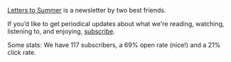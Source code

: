 [Letters to Summer](https://letterstosummer.substack.com/welcome) is a newsletter by two best friends.

If you’d like to get periodical updates about what we're reading, watching, listening to, and enjoying, [subscribe](https://letterstosummer.substack.com/welcome).

Some stats: We have 117 subscribers, a 69% open rate (nice!) and a 21% click rate.
